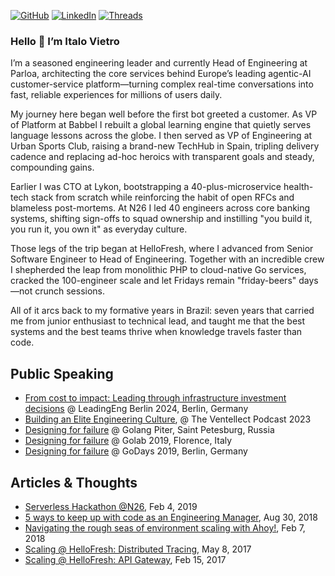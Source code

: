 [![GitHub](https://img.shields.io/badge/GitHub-%40italolelis-239a3b.svg)](https://github.com/italolelis)
[![LinkedIn](https://img.shields.io/badge/Linked-in-0c66c3.svg)](https://www.linkedin.com/in/italolelis)
[![Threads](https://img.shields.io/badge/Threads-%40italovietro-222222.svg)](https://www.threads.com/@italovietro)

### Hello 👋 I’m Italo Vietro

I’m a seasoned engineering leader and currently Head of Engineering at Parloa, architecting the core services behind Europe’s leading agentic-AI customer-service platform—turning complex real-time conversations into fast, reliable experiences for millions of users daily. 

My journey here began well before the first bot greeted a customer. As VP of Platform at Babbel I rebuilt a global learning engine that quietly serves language lessons across the globe. I then served as VP of Engineering at Urban Sports Club, raising a brand-new TechHub in Spain, tripling delivery cadence and replacing ad-hoc heroics with transparent goals and steady, compounding gains. 

Earlier I was CTO at Lykon, bootstrapping a 40-plus-microservice health-tech stack from scratch while reinforcing the habit of open RFCs and blameless post-mortems. At N26 I led 40 engineers across core banking systems, shifting sign-offs to squad ownership and instilling "you build it, you run it, you own it" as everyday culture. 

Those legs of the trip began at HelloFresh, where I advanced from Senior Software Engineer to Head of Engineering. Together with an incredible crew I shepherded the leap from monolithic PHP to cloud-native Go services, cracked the 100-engineer scale and let Fridays remain "friday-beers" days—not crunch sessions.

All of it arcs back to my formative years in Brazil: seven years that carried me from junior enthusiast to technical lead, and taught me that the best systems and the best teams thrive when knowledge travels faster than code. 

## Public Speaking
* [From cost to impact: Leading through infrastructure investment decisions](https://leaddev.com/leadership/from-cost-to-impact-leading-through-infrastructure-investment-decisions) @ LeadingEng Berlin 2024, Berlin, Germany
* [Building an Elite Engineering Culture](https://open.spotify.com/episode/2QwC5SWr7UoPCdLXCFzfUQ?si=383ff6c465c645e8), @ The Ventellect Podcast 2023
* [Designing for failure](https://youtu.be/BOn3R41UrV8) @ Golang Piter, Saint Petesburg, Russia
* [Designing for failure](https://youtu.be/QWRPWb1Tzqs) @ Golab 2019, Florence, Italy
* [Designing for failure](https://youtu.be/DKhC_XH8fDs) @ GoDays 2019, Berlin, Germany

## Articles & Thoughts

* [Serverless Hackathon @N26](https://medium.com/insiden26/serverless-hackathon-n26-5c8d845cd446), Feb 4, 2019
* [5 ways to keep up with code as an Engineering Manager](https://medium.com/@italovietro/5-ways-to-keep-coding-being-an-engineering-manager-d875c1e5b839), Aug 30, 2018
* [Navigating the rough seas of environment scaling with Ahoy!](https://engineering.hellofresh.com/navigating-the-rough-seas-of-environment-scaling-with-ahoy-bfc2428f55b1), Feb 7, 2018
* [Scaling @ HelloFresh: Distributed Tracing](https://engineering.hellofresh.com/scaling-hellofresh-distributed-tracing-7b182928247d), May 8, 2017
* [Scaling @ HelloFresh: API Gateway](https://engineering.hellofresh.com/scaling-hellofresh-api-gateway-7d40be55450f), Feb 15, 2017
